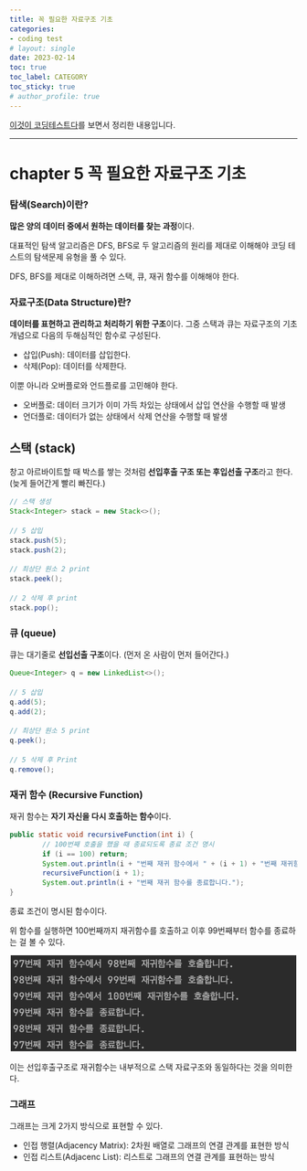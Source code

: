 ```yaml
---
title: 꼭 필요한 자료구조 기초
categories:
- coding test
# layout: single
date: 2023-02-14
toc: true
toc_label: CATEGORY
toc_sticky: true
# author_profile: true
---
```

[이것이 코딩테스트다](https://github.com/ndb796/python-for-coding-test)를 보면서 정리한 내용입니다.

---

# chapter 5 꼭 필요한 자료구조 기초

### 탐색(Search)이란?

**많은 양의 데이터 중에서 원하는 데이터를 찾는 과정**이다.

대표적인 탐색 알고리즘은 DFS, BFS로 두 알고리즘의 원리를 제대로 이해해야 코딩 테스트의 탐색문제 유형을 풀 수 있다.

DFS, BFS를 제대로 이해하려면 스택, 큐, 재귀 함수를 이해해야 한다.

### 자료구조(Data Structure)란?

**데이터를 표현하고 관리하고 처리하기 위한 구조**이다. 그중 스택과 큐는 자료구조의 기초 개념으로 다음의 두해심적인 함수로 구성된다.

- 삽입(Push): 데이터를 삽입한다.
- 삭제(Pop): 데이터를 삭제한다.

이뿐 아니라 오버플로와 언드플로를 고민해야 한다.

- 오버플로: 데이터 크기가 이미 가득 차있는 상태에서 삽입 연산을 수행할 때 발생
- 언더플로: 데이터가 없는 상태에서 삭제 연산을 수행할 때 발생

## 스택 (stack)

창고 아르바이트할 때 박스를 쌓는 것처럼 **선입후출 구조 또는 후입선출 구조**라고 한다.(늦게 들어간게 빨리 빠진다.)

```java
// 스택 생성
Stack<Integer> stack = new Stack<>();

// 5 삽입
stack.push(5);
stack.push(2);

// 최상단 원소 2 print
stack.peek();

// 2 삭제 후 print
stack.pop();
```

### 큐 (queue)

 큐는 대기줄로 **선입선출 구조**이다. (먼저 온 사람이 먼저 들어간다.)

```java
Queue<Integer> q = new LinkedList<>();

// 5 삽입
q.add(5);
q.add(2);

// 최상단 원소 5 print
q.peek();

// 5 삭제 후 Print
q.remove();
```

### 재귀 함수 (Recursive Function)

재귀 함수는 **자기 자신을 다시 호출하는 함수**이다.

```java
public static void recursiveFunction(int i) {
        // 100번째 호출을 했을 때 종료되도록 종료 조건 명시
        if (i == 100) return;
        System.out.println(i + "번째 재귀 함수에서 " + (i + 1) + "번째 재귀함수를 호출합니다.");
        recursiveFunction(i + 1);
        System.out.println(i + "번째 재귀 함수를 종료합니다.");
}
```

종료 조건이 명시된 함수이다. 

위 함수를 실행하면 100번째까지 재귀함수를 호출하고 이후 99번째부터 함수를 종료하는 걸 볼 수 있다.

<p align = "center"><img src='../assets/images/posts/2023-02-14/1.png' width="500"/></p>

 이는 선입후출구조로 재귀함수는 내부적으로 스택 자료구조와 동일하다는 것을 의미한다. 

### 그래프

그래프는 크게 2가지 방식으로 표현할 수 있다.

- 인접 행렬(Adjacency Matrix): 2차원 배열로 그래프의 연결 관계를 표현한 방식
- 인접 리스트(Adjacenc List): 리스트로 그래프의 연결 관계를 표현하는 방식
